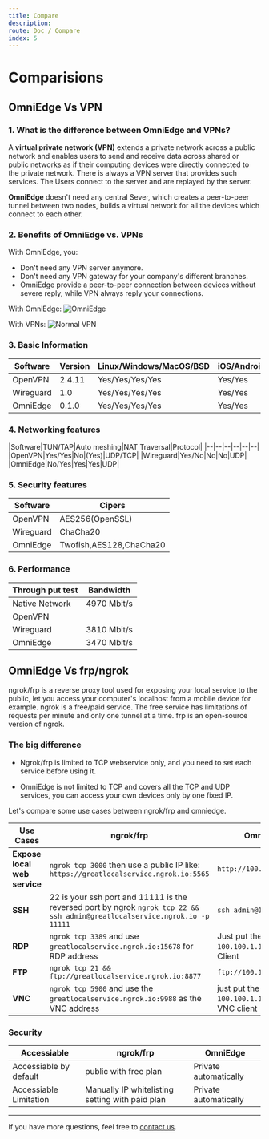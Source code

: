 ```yaml
---
title: Compare
description: 
route: Doc / Compare
index: 5
---
```


# Comparisions

## OmniEdge Vs VPN

### 1. What is the difference between OmniEdge and VPNs?

A **virtual private network (VPN)** extends a private network across a public network and enables users to send and receive data across shared or public networks as if their computing devices were directly connected to the private network. There is always a VPN server that provides such services. The Users connect to the server and are replayed by the server. 

**OmniEdge** doesn't need any central Sever, which creates a peer-to-peer tunnel between two nodes, builds a virtual network for all the devices which connect to each other. 

### 2. Benefits of OmniEdge vs. VPNs

With OmniEdge, you: 

- Don't need any VPN server anymore.
- Don't need any VPN gateway for your company's different branches. 
- OmniEdge provide a peer-to-peer connection between devices without severe reply, while VPN always reply your connections. 

With OmniEdge: 
![OmniEdge](/assets/OmniEdge-VPN.svg)

With VPNs: 
![Normal VPN](/assets/Legacy-VPN.svg)


### 3. Basic Information

|Software|Version|Linux/Windows/MacOS/BSD|iOS/Android|
|---|---|---|---|
|OpenVPN|2.4.11|Yes/Yes/Yes/Yes|Yes/Yes|
|Wireguard|1.0|Yes/Yes/Yes/Yes|Yes/Yes|
|OmniEdge|0.1.0|Yes/Yes/Yes/Yes|Yes/Yes|


### 4. Networking features
|Software|TUN/TAP|Auto meshing|NAT Traversal|Protocol|
|--|--|--|--|--|--|
|OpenVPN|Yes/Yes|No|(Yes)|UDP/TCP|
|Wireguard|Yes/No|No|No|UDP|
|OmniEdge|No/Yes|Yes|Yes|UDP|

### 5. Security features
|Software|Cipers|
|--|--|
|OpenVPN|AES256(OpenSSL)|
|Wireguard|ChaCha20|
|OmniEdge|Twofish,AES128,ChaCha20|

### 6. Performance

|Through put test|Bandwidth|
|--|--|
|Native Network|4970 Mbit/s|
|OpenVPN||
|Wireguard|3810 Mbit/s|
|OmniEdge|3470 Mbit/s|


## OmniEdge Vs frp/ngrok

ngrok/frp is a reverse proxy tool used for exposing your local service to the public, let you access your computer's localhost from a mobile device for example. ngrok is a free/paid service. The free service has limitations of requests per minute and only one tunnel at a time. frp is an open-source version of ngrok. 

### The big difference

- Ngrok/frp is limited to TCP webservice only, and you need to set each service before using it.

- OmniEdge is not limited to TCP and covers all the TCP and UDP services, you can access your own devices only by one fixed IP. 

Let's compare some use cases between ngrok/frp and omniedge.

|Use Cases|ngrok/frp|OmniEdge|
|--|--|--|
|**Expose local web service**|`ngrok tcp 3000` then use a public IP like: `https://greatlocalservice.ngrok.io:5565` | `http://100.100.1.1:3000`|
|**SSH**| 22 is your ssh port and 11111 is the reversed port by ngrok `ngrok tcp 22 && ssh admin@greatlocalservice.ngrok.io -p 11111` | `ssh admin@100.100.1.1` |
|**RDP**| `ngrok tcp 3389` and use `greatlocalservice.ngrok.io:15678` for RDP address | Just put the omniedge IP `100.100.1.1` into the RDP Client|
|**FTP**| `ngrok tcp 21 && ftp://greatlocalservice.ngrok.io:8877` | `ftp://100.100.1.1` |
|**VNC**|`ngrok tcp 5900` and use the `greatlocalservice.ngrok.io:9988` as the VNC address |just put the OmniEdge IP `100.100.1.1` into the VNC client|

### Security

|Accessiable|ngrok/frp|OmniEdge|
|-|---|--|
|Accessiable by default|public with free plan|Private automatically|
|Accessiable Limitation|Manually IP whitelisting setting with paid plan|Private automatically|

-----

If you have more questions, feel free to [contact us](mailto:support@omniedge.io).